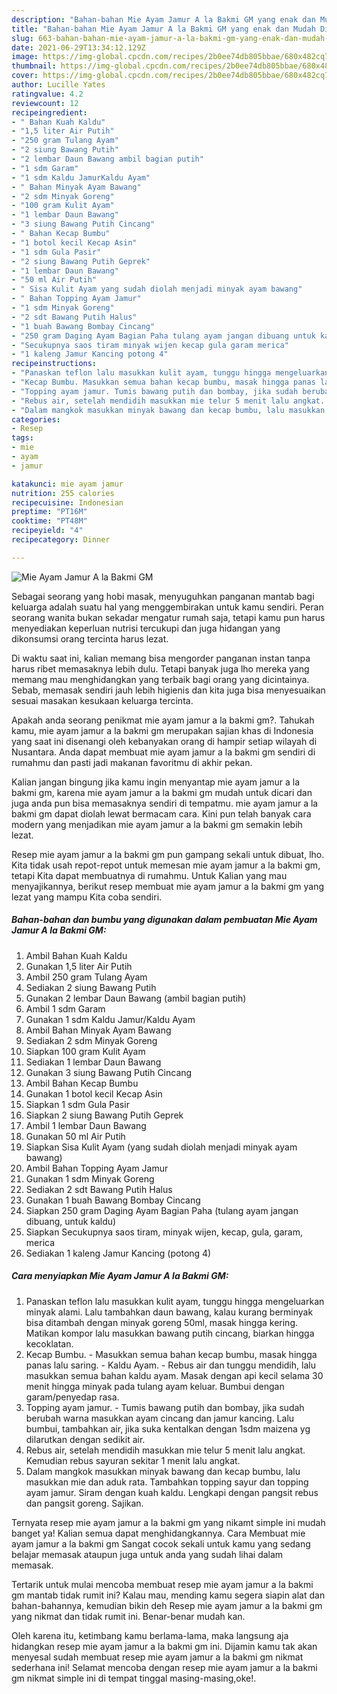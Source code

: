 ```yaml
---
description: "Bahan-bahan Mie Ayam Jamur A la Bakmi GM yang enak dan Mudah Dibuat"
title: "Bahan-bahan Mie Ayam Jamur A la Bakmi GM yang enak dan Mudah Dibuat"
slug: 663-bahan-bahan-mie-ayam-jamur-a-la-bakmi-gm-yang-enak-dan-mudah-dibuat
date: 2021-06-29T13:34:12.129Z
image: https://img-global.cpcdn.com/recipes/2b0ee74db805bbae/680x482cq70/mie-ayam-jamur-a-la-bakmi-gm-foto-resep-utama.jpg
thumbnail: https://img-global.cpcdn.com/recipes/2b0ee74db805bbae/680x482cq70/mie-ayam-jamur-a-la-bakmi-gm-foto-resep-utama.jpg
cover: https://img-global.cpcdn.com/recipes/2b0ee74db805bbae/680x482cq70/mie-ayam-jamur-a-la-bakmi-gm-foto-resep-utama.jpg
author: Lucille Yates
ratingvalue: 4.2
reviewcount: 12
recipeingredient:
- " Bahan Kuah Kaldu"
- "1,5 liter Air Putih"
- "250 gram Tulang Ayam"
- "2 siung Bawang Putih"
- "2 lembar Daun Bawang ambil bagian putih"
- "1 sdm Garam"
- "1 sdm Kaldu JamurKaldu Ayam"
- " Bahan Minyak Ayam Bawang"
- "2 sdm Minyak Goreng"
- "100 gram Kulit Ayam"
- "1 lembar Daun Bawang"
- "3 siung Bawang Putih Cincang"
- " Bahan Kecap Bumbu"
- "1 botol kecil Kecap Asin"
- "1 sdm Gula Pasir"
- "2 siung Bawang Putih Geprek"
- "1 lembar Daun Bawang"
- "50 ml Air Putih"
- " Sisa Kulit Ayam yang sudah diolah menjadi minyak ayam bawang"
- " Bahan Topping Ayam Jamur"
- "1 sdm Minyak Goreng"
- "2 sdt Bawang Putih Halus"
- "1 buah Bawang Bombay Cincang"
- "250 gram Daging Ayam Bagian Paha tulang ayam jangan dibuang untuk kaldu"
- "Secukupnya saos tiram minyak wijen kecap gula garam merica"
- "1 kaleng Jamur Kancing potong 4"
recipeinstructions:
- "Panaskan teflon lalu masukkan kulit ayam, tunggu hingga mengeluarkan minyak alami. Lalu tambahkan daun bawang, kalau kurang berminyak bisa ditambah dengan minyak goreng 50ml, masak hingga kering. Matikan kompor lalu masukkan bawang putih cincang, biarkan hingga kecoklatan."
- "Kecap Bumbu. Masukkan semua bahan kecap bumbu, masak hingga panas lalu saring.  Kaldu Ayam. Rebus air dan tunggu mendidih, lalu masukkan semua bahan kaldu ayam. Masak dengan api kecil selama 30 menit hingga minyak pada tulang ayam keluar. Bumbui dengan garam/penyedap rasa."
- "Topping ayam jamur. Tumis bawang putih dan bombay, jika sudah berubah warna masukkan ayam cincang dan jamur kancing. Lalu bumbui, tambahkan air, jika suka kentalkan dengan 1sdm maizena yg dilarutkan dengan sedikit air."
- "Rebus air, setelah mendidih masukkan mie telur 5 menit lalu angkat. Kemudian rebus sayuran sekitar 1 menit lalu angkat."
- "Dalam mangkok masukkan minyak bawang dan kecap bumbu, lalu masukkan mie dan aduk rata. Tambahkan topping sayur dan topping ayam jamur. Siram dengan kuah kaldu. Lengkapi dengan pangsit rebus dan pangsit goreng. Sajikan."
categories:
- Resep
tags:
- mie
- ayam
- jamur

katakunci: mie ayam jamur 
nutrition: 255 calories
recipecuisine: Indonesian
preptime: "PT16M"
cooktime: "PT48M"
recipeyield: "4"
recipecategory: Dinner

---
```



![Mie Ayam Jamur A la Bakmi GM](https://img-global.cpcdn.com/recipes/2b0ee74db805bbae/680x482cq70/mie-ayam-jamur-a-la-bakmi-gm-foto-resep-utama.jpg)

Sebagai seorang yang hobi masak, menyuguhkan panganan mantab bagi keluarga adalah suatu hal yang menggembirakan untuk kamu sendiri. Peran seorang  wanita bukan sekadar mengatur rumah saja, tetapi kamu pun harus menyediakan keperluan nutrisi tercukupi dan juga hidangan yang dikonsumsi orang tercinta harus lezat.

Di waktu  saat ini, kalian memang bisa mengorder panganan instan tanpa harus ribet memasaknya lebih dulu. Tetapi banyak juga lho mereka yang memang mau menghidangkan yang terbaik bagi orang yang dicintainya. Sebab, memasak sendiri jauh lebih higienis dan kita juga bisa menyesuaikan sesuai masakan kesukaan keluarga tercinta. 



Apakah anda seorang penikmat mie ayam jamur a la bakmi gm?. Tahukah kamu, mie ayam jamur a la bakmi gm merupakan sajian khas di Indonesia yang saat ini disenangi oleh kebanyakan orang di hampir setiap wilayah di Nusantara. Anda dapat membuat mie ayam jamur a la bakmi gm sendiri di rumahmu dan pasti jadi makanan favoritmu di akhir pekan.

Kalian jangan bingung jika kamu ingin menyantap mie ayam jamur a la bakmi gm, karena mie ayam jamur a la bakmi gm mudah untuk dicari dan juga anda pun bisa memasaknya sendiri di tempatmu. mie ayam jamur a la bakmi gm dapat diolah lewat bermacam cara. Kini pun telah banyak cara modern yang menjadikan mie ayam jamur a la bakmi gm semakin lebih lezat.

Resep mie ayam jamur a la bakmi gm pun gampang sekali untuk dibuat, lho. Kita tidak usah repot-repot untuk memesan mie ayam jamur a la bakmi gm, tetapi Kita dapat membuatnya di rumahmu. Untuk Kalian yang mau menyajikannya, berikut resep membuat mie ayam jamur a la bakmi gm yang lezat yang mampu Kita coba sendiri.

<!--inarticleads1-->

##### Bahan-bahan dan bumbu yang digunakan dalam pembuatan Mie Ayam Jamur A la Bakmi GM:

1. Ambil  Bahan Kuah Kaldu
1. Gunakan 1,5 liter Air Putih
1. Ambil 250 gram Tulang Ayam
1. Sediakan 2 siung Bawang Putih
1. Gunakan 2 lembar Daun Bawang (ambil bagian putih)
1. Ambil 1 sdm Garam
1. Gunakan 1 sdm Kaldu Jamur/Kaldu Ayam
1. Ambil  Bahan Minyak Ayam Bawang
1. Sediakan 2 sdm Minyak Goreng
1. Siapkan 100 gram Kulit Ayam
1. Sediakan 1 lembar Daun Bawang
1. Gunakan 3 siung Bawang Putih Cincang
1. Ambil  Bahan Kecap Bumbu
1. Gunakan 1 botol kecil Kecap Asin
1. Siapkan 1 sdm Gula Pasir
1. Siapkan 2 siung Bawang Putih Geprek
1. Ambil 1 lembar Daun Bawang
1. Gunakan 50 ml Air Putih
1. Siapkan  Sisa Kulit Ayam (yang sudah diolah menjadi minyak ayam bawang)
1. Ambil  Bahan Topping Ayam Jamur
1. Gunakan 1 sdm Minyak Goreng
1. Sediakan 2 sdt Bawang Putih Halus
1. Gunakan 1 buah Bawang Bombay Cincang
1. Siapkan 250 gram Daging Ayam Bagian Paha (tulang ayam jangan dibuang, untuk kaldu)
1. Siapkan Secukupnya saos tiram, minyak wijen, kecap, gula, garam, merica
1. Sediakan 1 kaleng Jamur Kancing (potong 4)




<!--inarticleads2-->

##### Cara menyiapkan Mie Ayam Jamur A la Bakmi GM:

1. Panaskan teflon lalu masukkan kulit ayam, tunggu hingga mengeluarkan minyak alami. Lalu tambahkan daun bawang, kalau kurang berminyak bisa ditambah dengan minyak goreng 50ml, masak hingga kering. Matikan kompor lalu masukkan bawang putih cincang, biarkan hingga kecoklatan.
1. Kecap Bumbu. - Masukkan semua bahan kecap bumbu, masak hingga panas lalu saring.  - Kaldu Ayam. - Rebus air dan tunggu mendidih, lalu masukkan semua bahan kaldu ayam. Masak dengan api kecil selama 30 menit hingga minyak pada tulang ayam keluar. Bumbui dengan garam/penyedap rasa.
1. Topping ayam jamur. - Tumis bawang putih dan bombay, jika sudah berubah warna masukkan ayam cincang dan jamur kancing. Lalu bumbui, tambahkan air, jika suka kentalkan dengan 1sdm maizena yg dilarutkan dengan sedikit air.
1. Rebus air, setelah mendidih masukkan mie telur 5 menit lalu angkat. Kemudian rebus sayuran sekitar 1 menit lalu angkat.
1. Dalam mangkok masukkan minyak bawang dan kecap bumbu, lalu masukkan mie dan aduk rata. Tambahkan topping sayur dan topping ayam jamur. Siram dengan kuah kaldu. Lengkapi dengan pangsit rebus dan pangsit goreng. Sajikan.




Ternyata resep mie ayam jamur a la bakmi gm yang nikamt simple ini mudah banget ya! Kalian semua dapat menghidangkannya. Cara Membuat mie ayam jamur a la bakmi gm Sangat cocok sekali untuk kamu yang sedang belajar memasak ataupun juga untuk anda yang sudah lihai dalam memasak.

Tertarik untuk mulai mencoba membuat resep mie ayam jamur a la bakmi gm mantab tidak rumit ini? Kalau mau, mending kamu segera siapin alat dan bahan-bahannya, kemudian bikin deh Resep mie ayam jamur a la bakmi gm yang nikmat dan tidak rumit ini. Benar-benar mudah kan. 

Oleh karena itu, ketimbang kamu berlama-lama, maka langsung aja hidangkan resep mie ayam jamur a la bakmi gm ini. Dijamin kamu tak akan menyesal sudah membuat resep mie ayam jamur a la bakmi gm nikmat sederhana ini! Selamat mencoba dengan resep mie ayam jamur a la bakmi gm nikmat simple ini di tempat tinggal masing-masing,oke!.

